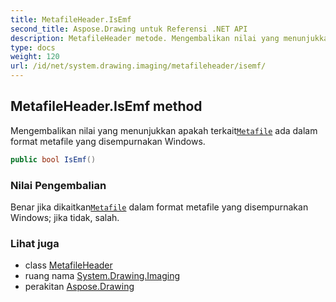 ```yaml
---
title: MetafileHeader.IsEmf
second_title: Aspose.Drawing untuk Referensi .NET API
description: MetafileHeader metode. Mengembalikan nilai yang menunjukkan apakah terkaitMetafile ada dalam format metafile yang disempurnakan Windows.
type: docs
weight: 120
url: /id/net/system.drawing.imaging/metafileheader/isemf/
---
```

## MetafileHeader.IsEmf method

Mengembalikan nilai yang menunjukkan apakah terkait[`Metafile`](../../metafile/) ada dalam format metafile yang disempurnakan Windows.

```csharp
public bool IsEmf()
```

### Nilai Pengembalian

Benar jika dikaitkan[`Metafile`](../../metafile/) dalam format metafile yang disempurnakan Windows; jika tidak, salah.

### Lihat juga

* class [MetafileHeader](../)
* ruang nama [System.Drawing.Imaging](../../metafileheader/)
* perakitan [Aspose.Drawing](../../../)


